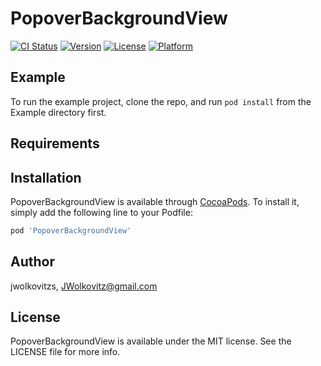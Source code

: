 # PopoverBackgroundView

[![CI Status](https://img.shields.io/travis/jwolkovitzs/PopoverBackgroundView.svg?style=flat)](https://travis-ci.org/jwolkovitzs/PopoverBackgroundView)
[![Version](https://img.shields.io/cocoapods/v/PopoverBackgroundView.svg?style=flat)](https://cocoapods.org/pods/PopoverBackgroundView)
[![License](https://img.shields.io/cocoapods/l/PopoverBackgroundView.svg?style=flat)](https://cocoapods.org/pods/PopoverBackgroundView)
[![Platform](https://img.shields.io/cocoapods/p/PopoverBackgroundView.svg?style=flat)](https://cocoapods.org/pods/PopoverBackgroundView)

## Example

To run the example project, clone the repo, and run `pod install` from the Example directory first.

## Requirements

## Installation

PopoverBackgroundView is available through [CocoaPods](https://cocoapods.org). To install
it, simply add the following line to your Podfile:

```ruby
pod 'PopoverBackgroundView'
```

## Author

jwolkovitzs, JWolkovitz@gmail.com

## License

PopoverBackgroundView is available under the MIT license. See the LICENSE file for more info.
